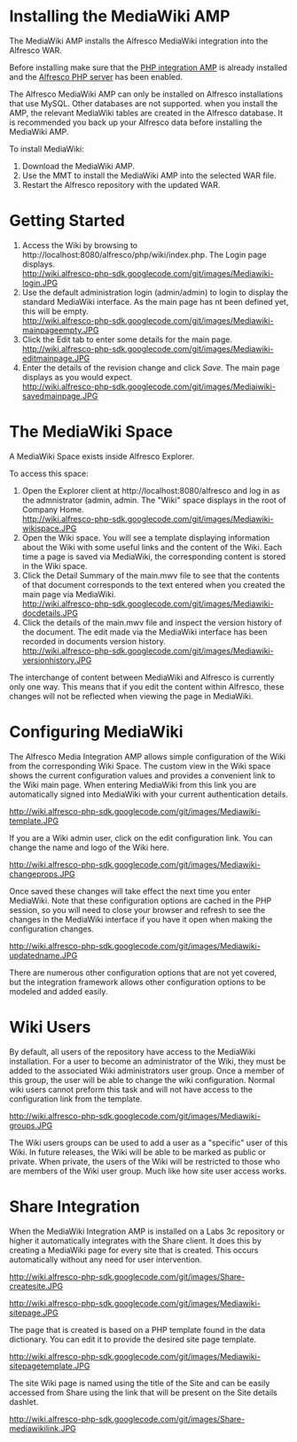 # Installing the MediaWiki AMP #

The MediaWiki AMP installs the Alfresco MediaWiki integration into the Alfresco WAR.

Before installing make sure that the [PHP integration AMP](PHPTemplatingandScriptingAMPInstallationInstructions.md) is already installed and the [Alfresco PHP server](EnablingAlfrescoPHPServer.md) has been enabled.

The Alfresco MediaWiki AMP can only be installed on Alfresco installations that use MySQL. Other databases are not supported. when you install the AMP, the relevant MediaWiki tables are created in the Alfresco database. It is recommended you back up your Alfresco data before installing the MediaWiki AMP.

To install MediaWiki:

  1. Download the MediaWiki AMP.
  1. Use the MMT to install the MediaWiki AMP into the selected WAR file.
  1. Restart the Alfresco repository with the updated WAR.

# Getting Started #

  1. Access the Wiki by browsing to http://localhost:8080/alfresco/php/wiki/index.php. The Login page displays. <br />http://wiki.alfresco-php-sdk.googlecode.com/git/images/Mediawiki-login.JPG
  1. Use the default administration login (admin/admin) to login to display the standard MediaWiki interface. As the main page has nt been defined yet, this will be empty. <br />http://wiki.alfresco-php-sdk.googlecode.com/git/images/Mediawiki-mainpageempty.JPG
  1. Click the Edit tab to enter some details for the main page. <br />http://wiki.alfresco-php-sdk.googlecode.com/git/images/Mediawiki-editmainpage.JPG
  1. Enter the details of the revision change and click _Save_. The main page displays as you would expect. <br />http://wiki.alfresco-php-sdk.googlecode.com/git/images/Mediaiwiki-savedmainpage.JPG

# The MediaWiki Space #

A MediaWiki Space exists inside Alfresco Explorer.

To access this space:

  1. Open the Explorer client at http://localhost:8080/alfresco and log in as the admnistrator (admin, admin. The "Wiki" space displays in the root of Company Home. <br />http://wiki.alfresco-php-sdk.googlecode.com/git/images/Mediawiki-wikispace.JPG
  1. Open the Wiki space. You will see a template displaying information about the Wiki with some useful links and the content of the Wiki. Each time a page is saved via MediaWiki, the corresponding content is stored in the Wiki space.
  1. Click the Detail Summary of the main.mwv file to see that the contents of that document corresponds to the text entered when you created the main page via MediaWiki. <br /> http://wiki.alfresco-php-sdk.googlecode.com/git/images/Mediawiki-docdetails.JPG
  1. Click the details of the main.mwv file and inspect the version history of the document. The edit made via the MediaWiki interface has been recorded in documents version history. <br /> http://wiki.alfresco-php-sdk.googlecode.com/git/images/Mediawiki-versionhistory.JPG

The interchange of content between MediaWiki and Alfresco is currently only one way. This means that if you edit the content within Alfresco, these changes will not be reflected when viewing the page in MediaWiki.

# Configuring MediaWiki #

The Alfresco Media Integration AMP allows simple configuration of the Wiki from the corresponding Wiki Space. The custom view in the Wiki space shows the current configuration values and provides a convenient link to the Wiki main page. When entering MediaWiki from this link you are automatically signed into MediaWiki with your current authentication details.

http://wiki.alfresco-php-sdk.googlecode.com/git/images/Mediawiki-template.JPG

If you are a Wiki admin user, click on the edit configuration link. You can change the name and logo of the Wiki here.

http://wiki.alfresco-php-sdk.googlecode.com/git/images/Mediawiki-changeprops.JPG

Once saved these changes will take effect the next time you enter MediaWiki. Note that these configuration options are cached in the PHP session, so you will need to close your browser and refresh to see the changes in the MediaWiki interface if you have it open when making the configuration changes.

http://wiki.alfresco-php-sdk.googlecode.com/git/images/Mediawiki-updatedname.JPG

There are numerous other configuration options that are not yet covered, but the integration framework allows other configuration options to be modeled and added easily.

# Wiki Users #

By default, all users of the repository have access to the MediaWiki installation. For a user to become an administrator of the Wiki, they must be added to the associated Wiki administrators user group. Once a member of this group, the user will be able to change the wiki configuration. Normal wiki users cannot preform this task and will not have access to the configuration link from the template.

http://wiki.alfresco-php-sdk.googlecode.com/git/images/Mediawiki-groups.JPG

The Wiki users groups can be used to add a user as a "specific" user of this Wiki. In future releases, the Wiki will be able to be marked as public or private. When private, the users of the Wiki will be restricted to those who are members of the Wiki user group. Much like how site user access works.

# Share Integration #

When the MediaWiki Integration AMP is installed on a Labs 3c repository or higher it automatically integrates with the Share client. It does this by creating a MediaWiki page for every site that is created. This occurs automatically without any need for user intervention.

http://wiki.alfresco-php-sdk.googlecode.com/git/images/Share-createsite.JPG

http://wiki.alfresco-php-sdk.googlecode.com/git/images/Mediawiki-sitepage.JPG

The page that is created is based on a PHP template found in the data dictionary. You can edit it to provide the desired site page template.

http://wiki.alfresco-php-sdk.googlecode.com/git/images/Mediawiki-sitepagetemplate.JPG

The site Wiki page is named using the title of the Site and can be easily accessed from Share using the link that will be present on the Site details dashlet.

http://wiki.alfresco-php-sdk.googlecode.com/git/images/Share-mediawikilink.JPG
